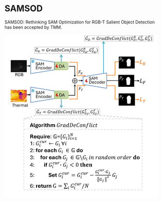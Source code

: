 # SAMSOD
SAMSOD: Rethinking SAM Optimization for RGB-T Salient Object Detection
has been accepted by TMM.

![Main](Main.png)
